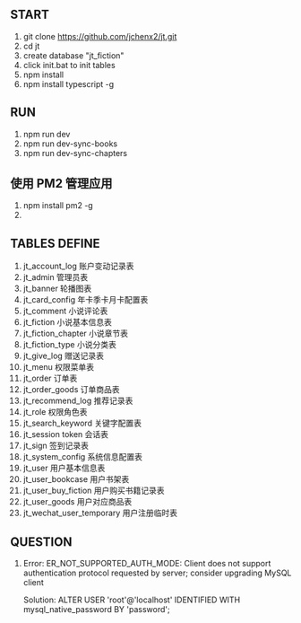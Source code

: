 ## START

1. git clone https://github.com/jchenx2/jt.git
2. cd jt
3. create database "jt_fiction"
4. click init.bat to init tables
5. npm install
6. npm install typescript -g

## RUN

1. npm run dev
2. npm run dev-sync-books
3. npm run dev-sync-chapters

## 使用 PM2 管理应用

1. npm install pm2 -g
2.

## TABLES DEFINE

1. jt_account_log 账户变动记录表
2. jt_admin 管理员表
3. jt_banner 轮播图表
4. jt_card_config 年卡季卡月卡配置表
5. jt_comment 小说评论表
6. jt_fiction 小说基本信息表
7. jt_fiction_chapter 小说章节表
8. jt_fiction_type 小说分类表
9. jt_give_log 赠送记录表
10. jt_menu 权限菜单表
11. jt_order 订单表
12. jt_order_goods 订单商品表
13. jt_recommend_log 推荐记录表
14. jt_role 权限角色表
15. jt_search_keyword 关键字配置表
16. jt_session token 会话表
17. jt_sign 签到记录表
18. jt_system_config 系统信息配置表
19. jt_user 用户基本信息表
20. jt_user_bookcase 用户书架表
21. jt_user_buy_fiction 用户购买书籍记录表
22. jt_user_goods 用户对应商品表
23. jt_wechat_user_temporary 用户注册临时表

## QUESTION

1.  Error: ER_NOT_SUPPORTED_AUTH_MODE: Client does not support authentication protocol requested by server; consider upgrading MySQL client

    Solution:
    ALTER USER 'root'@'localhost' IDENTIFIED WITH mysql_native_password BY 'password';
